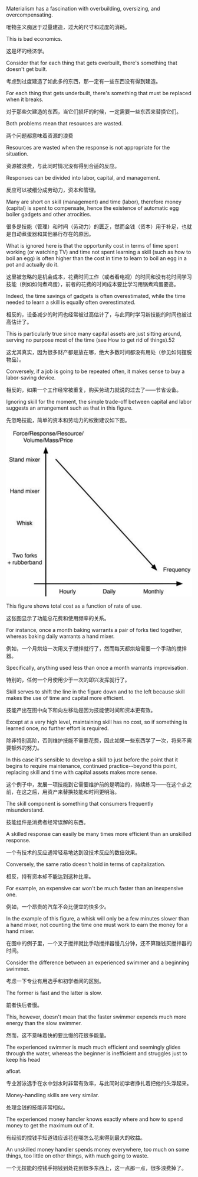 Materialism  has  a  fascination  with  overbuilding,  oversizing,  and
overcompensating.

唯物主义痴迷于过量建造，过大的尺寸和过度的消耗。

 This is bad economics. 
 
 这是坏的经济学。
 
 Consider that for each thing that gets
overbuilt,  there's  something  that  doesn't  get  built. 

考虑到过度建造了如此多的东西，那一定有一些东西没有得到建造。

 For  each  thing  that  gets
underbuilt,  there's  something  that  must  be  replaced  when  it  breaks. 

对于那些欠建造的东西，当它们损坏的时候，一定需要一些东西来替换它们。

 Both
problems mean that resources are wasted.

两个问题都意味着资源的浪费

Resources are wasted when the response is not appropriate for the situation.

资源被浪费，与此同时情况没有得到合适的反应。

Responses can be divided into labor, capital, and management.

反应可以被细分成劳动力，资本和管理。

 Many are short
on skill (management) and time (labor), therefore money (capital) is spent to
compensate,  hence  the  existence  of  automatic  egg  boiler  gadgets  and  other
atrocities. 

很多是技能（管理）和时间（劳动力）的匮乏，然而金钱（资本）用于补足，也就是自动煮蛋器和其他暴行存在的原因。

What is ignored here is that the opportunity cost in terms of time spent
working (or watching TV) and time not spent learning a skill (such as how to
boil an egg) is often higher than the cost in time to learn to boil an egg in a pot
and actually do it. 

这里被忽略的是机会成本，花费时间工作（或者看电视）的时间和没有花时间学习技能（例如如何煮鸡蛋），前者的花费的时间成本要比学习用锅煮鸡蛋要高。

Indeed, the time savings of gadgets is often overestimated,
while  the  time  needed  to  learn  a  skill  is  equally  often  overestimated. 

相反的，设备减少的时间也经常被过高估计了，与此同时学习新技能的时间也被过高估计了。

 This  is
particularly  true  since  many  capital  assets  are  just  sitting  around,  serving  no
purpose most of the time (see How to get rid of things).52

这尤其真实，因为很多财产都是放在哪，绝大多数时间都没有用处（参见如何摆脱物品）。

 Conversely, if a job is
going to be repeated often, it makes sense to buy a labor-saving device. 

相反的，如果一个工作经常被重复，购买劳动力就说的过去了——节省设备。

Ignoring
skill for the moment, the simple trade-off between capital and labor suggests an
arrangement such as that in this figure.


先忽略技能，简单的资本和劳动力的权衡建议如下图。

![figure1](../img/7-c-iv-fig1.png)


This figure shows total cost as a function of rate of use. 

这张图显示了功能总花费和使用频率的关系。

For instance,
once a month baking warrants a pair of forks tied together, whereas baking
daily warrants a hand mixer. 

例如，一个月烘焙一次用叉子搅拌就行了，然而每天都烘焙需要一个手动的搅拌器。

Specifically, anything used less than once a
month warrants improvisation.

特别的，任何一个月使用少于一次的即兴发挥就行了。

Skill serves to shift the line in the figure down and to the left because skill
makes the use of time and capital more efficient. 

技能产出在图中向下和向左移动是因为技能使时间和资本更有效。

Except at a very high level,
maintaining skill has no cost, so if something is learned once, no further effort is
required. 

除非特别高阶，否则维护技能不需要花费，因此如果一些东西学了一次，将来不需要额外的努力。

In this case it's sensible to develop a skill to just before the point that it
begins to require maintenance, continued practice--beyond this point, replacing
skill and time with capital assets makes more sense.

这个例子中，发展一项技能到它需要维护前的是明治的，持续练习——在这个点之前，在这之后，用资产来替换技能和时间更明治。

The skill component is something that consumers frequently misunderstand.

技能组件是消费者经常误解的东西。

A skilled response can easily be many times more efficient than an unskilled
response. 

一个有技术的反应通常轻易地达到没技术反应的数倍效果。

Conversely, the same ratio doesn't hold in terms of capitalization. 

相反，持有资本却不能达到这种比率。

For
example, an expensive car won't be much faster than an inexpensive one.

例如，一个昂贵的汽车不会比便宜的快多少。

 In the
example of this figure, a whisk will only be a few minutes slower than a hand
mixer, not counting the time one must work to earn the money for a hand mixer.

在图中的例子里，一个叉子搅拌就比手动搅拌器慢几分钟，还不算赚钱买搅拌器的时间。

Consider the difference between an experienced swimmer and a beginning
swimmer.

考虑一下专业有用选手和初学者间的区别。

 The former is fast and the latter is slow. 
 
 前者快后者慢。
 
 This, however, doesn't mean
that the faster swimmer expends much more energy than the slow swimmer.

然而，这不意味着快的要比慢的花很多能量。

 The
experienced swimmer is much much efficient and seemingly glides through the
water,  whereas  the  beginner  is  inefficient  and  struggles  just  to  keep  his  head

afloat. 

专业游泳选手在水中划水时非常有效率，与此同时初学者挣扎着把他的头浮起来。

Money-handling skills are very similar. 

处理金钱的技能非常相似。

The experienced money handler
knows exactly where and how to spend money to get the maximum out of it. 

有经验的控钱手知道钱应该花在哪怎么花来得到最大的收益。

An
unskilled money handler spends money everywhere, too much on some things,
too little on other things, with much going to waste.

一个无技能的控钱手把钱到处花到很多东西上，这一点那一点，很多浪费掉了。


